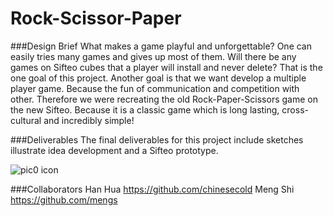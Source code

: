 # Rock-Scissor-Paper

###Design Brief
What makes a game playful and unforgettable? One can easily tries many games and gives up most of them. Will there be any games on Sifteo cubes that a player will install and never delete? That is the one goal of this project. Another goal is that we want develop a multiple player game. Because the fun of communication and competition with other. Therefore we were recreating the old Rock-Paper-Scissors game on the new Sifteo. Because it is a classic game which is long lasting, cross-cultural and incredibly simple!

###Deliverables
The final deliverables for this project include sketches illustrate idea development and a Sifteo prototype.

![pic0 icon](http://farm9.staticflickr.com/8471/8434823686_bc0c43ae42_b.jpg)

###Collaborators
Han Hua https://github.com/chinesecold
Meng Shi https://github.com/mengs

